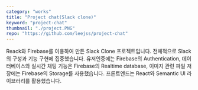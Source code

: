 ```yaml
---
category: "works"
title: "Project chat(Slack clone)"
keyword: "project-chat"
thumbnail: "./project.PNG"
repo: "https://github.com/leejss/project-chat"
---
```


Reack와 Firebase를 이용하여 만든 Slack Clone 프로젝트입니다. 전체적으로 Slack의 구성과 기능 구현에 집중했습니다. 유저인증에는 Firebase의 Authentication, 데이터베이스와 실시간 채팅 기능은 Firebase의 Realtime database, 이미지 관련 파일 저장에는 Firebase의 Storage를 사용했습니다. 프론트엔드는 React와 Semantic UI 라이브러리를 활용했습니다.
